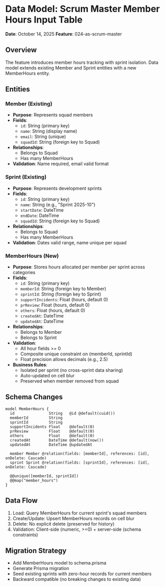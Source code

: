 # Data Model: Scrum Master Member Hours Input Table

**Date**: October 14, 2025
**Feature**: 024-as-scrum-master

## Overview
The feature introduces member hours tracking with sprint isolation. Data model extends existing Member and Sprint entities with a new MemberHours entity.

## Entities

### Member (Existing)
- **Purpose**: Represents squad members
- **Fields**:
  - `id`: String (primary key)
  - `name`: String (display name)
  - `email`: String (unique)
  - `squadId`: String (foreign key to Squad)
- **Relationships**:
  - Belongs to Squad
  - Has many MemberHours
- **Validation**: Name required, email valid format

### Sprint (Existing)
- **Purpose**: Represents development sprints
- **Fields**:
  - `id`: String (primary key)
  - `name`: String (e.g., "Sprint 2025-10")
  - `startDate`: DateTime
  - `endDate`: DateTime
  - `squadId`: String (foreign key to Squad)
- **Relationships**:
  - Belongs to Squad
  - Has many MemberHours
- **Validation**: Dates valid range, name unique per squad

### MemberHours (New)
- **Purpose**: Stores hours allocated per member per sprint across categories
- **Fields**:
  - `id`: String (primary key)
  - `memberId`: String (foreign key to Member)
  - `sprintId`: String (foreign key to Sprint)
  - `supportIncidents`: Float (hours, default 0)
  - `prReview`: Float (hours, default 0)
  - `others`: Float (hours, default 0)
  - `createdAt`: DateTime
  - `updatedAt`: DateTime
- **Relationships**:
  - Belongs to Member
  - Belongs to Sprint
- **Validation**:
  - All hour fields >= 0
  - Composite unique constraint on (memberId, sprintId)
  - Float precision allows decimals (e.g., 2.5)
- **Business Rules**:
  - Isolated per sprint (no cross-sprint data sharing)
  - Auto-updated on cell blur
  - Preserved when member removed from squad

## Schema Changes
```prisma
model MemberHours {
  id               String   @id @default(cuid())
  memberId         String
  sprintId         String
  supportIncidents Float    @default(0)
  prReview         Float    @default(0)
  others           Float    @default(0)
  createdAt        DateTime @default(now())
  updatedAt        DateTime @updatedAt

  member Member @relation(fields: [memberId], references: [id], onDelete: Cascade)
  sprint Sprint @relation(fields: [sprintId], references: [id], onDelete: Cascade)

  @@unique([memberId, sprintId])
  @@map("member_hours")
}
```

## Data Flow
1. Load: Query MemberHours for current sprint's squad members
2. Create/Update: Upsert MemberHours records on cell blur
3. Delete: No explicit delete (preserved for history)
4. Validation: Client-side (numeric, >=0) + server-side (schema constraints)

## Migration Strategy
- Add MemberHours model to schema.prisma
- Generate Prisma migration
- Seed existing sprints with zero-hour records for current members
- Backward compatible (no breaking changes to existing data)